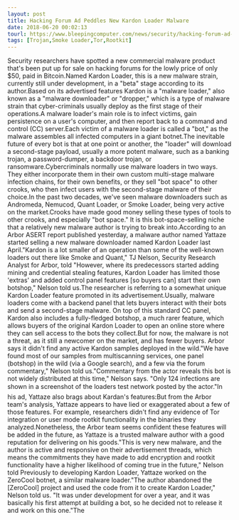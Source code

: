 ```yaml
---
layout: post
title: Hacking Forum Ad Peddles New Kardon Loader Malware
date: 2018-06-20 00:02:13
tourl: https://www.bleepingcomputer.com/news/security/hacking-forum-ad-peddles-new-kardon-loader-malware/
tags: [Trojan,Smoke Loader,Tor,Rootkit]
---
```

Security researchers have spotted a new commercial malware product that's been put up for sale on hacking forums for the lowly price of only $50, paid in Bitcoin.Named Kardon Loader, this is a new malware strain, currently still under development, in a "beta" stage according to its author.Based on its advertised features Kardon is a "malware loader," also known as a "malware downloader" or "dropper," which is a type of malware strain that cyber-criminals usually deploy as the first stage of their operations.A malware loader's main role is to infect victims, gain persistence on a user's computer, and then report back to a command and control (CC) server.Each victim of a malware loader is called a "bot," as the malware assembles all infected computers in a giant botnet.The inevitable future of every bot is that at one point or another, the "loader" will download a second-stage payload, usually a more potent malware, such as a banking trojan, a password-dumper, a backdoor trojan, or ransomware.Cybercriminals normally use malware loaders in two ways. They either incorporate them in their own custom multi-stage malware infection chains, for their own benefits, or they sell "bot space" to other crooks, who then infect users with the second-stage malware of their choice.In the past two decades, we've seen malware downloaders such as Andromeda, Nemucod, Quant Loader, or Smoke Loader, being very active on the market.Crooks have made good money selling these types of tools to other crooks, and especially "bot space." It is this bot-space-selling niche that a relatively new malware author is trying to break into.According to an Arbor ASERT report published yesterday, a malware author named Yattaze started selling a new malware downloader named Kardon Loader last April."Kardon is a lot smaller of an operation than some of the well-known loaders out there like Smoke and Quant," TJ Nelson, Security Research Analyst for Arbor, told "However, where its predecessors started adding mining and credential stealing features, Kardon Loader has limited those 'extras' and added control panel features [so buyers can] start their own botshop," Nelson told us.The researcher is referring to a somewhat unique Kardon Loader feature promoted in its advertisement.Usually, malware loaders come with a backend panel that lets buyers interact with their bots and send a second-stage malware. On top of this standard CC panel, Kardon also includes a fully-fledged botshop, a much rarer feature, which allows buyers of the original Kardon Loader to open an online store where they can sell access to the bots they collect.But for now, the malware is not a threat, as it still a newcomer on the market, and has fewer buyers. Arbor says it didn't find any active Kardon samples deployed in the wild."We have found most of our samples from multiscanning services, one panel (botshop) in the wild (via a Google search), and a few via the forum commentary," Nelson told us."Commentary from the actor reveals this bot is not widely distributed at this time," Nelson says. "Only 124 infections are shown in a screenshot of the loaders test network posted by the actor."In his ad, Yattaze also brags about Kardan's features:But from the Arbor team's analysis, Yattaze appears to have lied or exaggerated about a few of those features. For example, researchers didn't find any evidence of Tor integration or user mode rootkit functionality in the binaries they analyzed.Nonetheless, the Arbor team seems confident these features will be added in the future, as Yattaze is a trusted malware author with a good reputation for delivering on his goods."This is very new malware, and the author is active and responsive on their advertisement threads, which means the commitments they have made to add encryption and rootkit functionality have a higher likelihood of coming true in the future," Nelson told Previously to developing Kardon Loader, Yattaze worked on the ZeroCool botnet, a similar malware loader."The author abandoned the [ZeroCool] project and used the code from it to create Kardon Loader," Nelson told us. "It was under development for over a year, and it was basically his first attempt at building a bot, so he decided not to release it and work on this one."The 